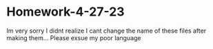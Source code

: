 # Homework-4-27-23

Im very sorry I didnt realize I cant change the name of these files after making them... Please exsue my poor language
